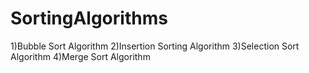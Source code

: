 # SortingAlgorithms
1)Bubble Sort Algorithm
2)Insertion Sorting Algorithm
3)Selection Sort Algorithm
4)Merge Sort Algorithm